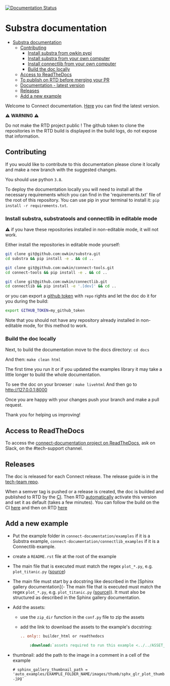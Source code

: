 [![Documentation
Status](https://readthedocs.com/projects/owkin-connect-documentation/badge/?version=latest&token=184028ad6219084eb2c5dbdacc299817e7cd88cbf48e940b260793e8f48dc591)](https://connect-docs.owkin.com/en/latest/?badge=latest)

# Substra documentation

- [Substra documentation](#substra-documentation)
  - [Contributing](#contributing)
    - [Install substra from owkin pypi](#install-substra-from-owkin-pypi)
    - [Install substra from your own computer](#install-substra-from-your-own-computer)
    - [Install connectlib from your own computer](#install-connectlib-from-your-own-computer)
    - [Build the doc locally](#build-the-doc-locally)
  - [Access to ReadTheDocs](#access-to-readthedocs)
  - [To publish on RTD before merging your PR](#to-publish-on-rtd-before-merging-your-pr)
  - [Documentation - latest version](#documentation---latest-version)
  - [Releases](#releases)
  - [Add a new example](#add-a-new-example)

Welcome to Connect documentation. [Here](https://connect-docs.owkin.com/en/latest/index.html) you can find the latest version.


:warning: **WARNING** :warning:

Do not make the RTD project public !
The github token to clone the repositories in the RTD build is displayed in the build logs, do not expose that information.

## Contributing

If you would like to contribute to this documentation please clone it locally and make a new branch with the suggested changes.

You should use python `3.8`.

To deploy the documentation locally you will need to install all the necessary requirements which you can find in the 'requirements.txt' file of the root of this repository. You can use pip in your terminal to install it: `pip install -r requirements.txt`.

### Install substra, substratools and connectlib in editable mode

:warning: if you have these repositories installed in non-editable mode, it will not work.

Either install the repositories in editable mode yourself:

```sh
git clone git@github.com:owkin/substra.git
cd substra && pip install -e . && cd ..
```

```sh
git clone git@github.com:owkin/connect-tools.git
cd connect-tools && pip install -e . && cd ..
```

```sh
git clone git@github.com:owkin/connectlib.git
cd connectlib && pip install -e '.[dev]' && cd ..
```

or you can export a
[github token](https://docs.github.com/en/authentication/keeping-your-account-and-data-secure/creating-a-personal-access-token)
with `repo` rights and let the doc do it for you during the build:

```sh
export GITHUB_TOKEN=my_github_token
```
Note that you should not have any repository already installed in non-editable mode, for this method to work.

### Build the doc locally

Next, to build the documentation move to the docs directory: `cd docs`

And then: `make clean html`

The first time you run it or if you updated the examples library it may take a little longer to build the whole documentation.

To see the doc on your browser : `make livehtml`
And then go to http://127.0.0.1:8000

Once you are happy with your changes push your branch and make a pull request.

Thank you for helping us improving!

## Access to ReadTheDocs

To access the [connect-documentation project on ReadTheDocs](https://readthedocs.com/projects/owkin-connect-documentation/), ask on Slack, on the #tech-support channel.


## Releases

The doc is released for each Connect release. The release guide is in the [tech-team repo](https://github.com/owkin/tech-team/blob/main/releasing_guide.md#connect-documentation).

When a semver tag is pushed or a release is created, the doc is builded and published to RTD by the [CI](https://github.com/owkin/connect-documentation/blob/main/.github/workflows/publish_stable.yml).
Then RTD [automatically](https://readthedocs.com/dashboard/owkin-connect-documentation/rules/regex/411/) activate this version and set it as default (takes a few minutes).
You can follow the build on the CI [here](https://github.com/owkin/connect-documentation/actions) and then on RTD [here](https://readthedocs.com/projects/owkin-connect-documentation/builds/)

## Add a new example

- Put the example folder in `connect-documentation/examples` if it is a Substra example, `connect-documentation/connectlib_examples` if it is a Connectlib example.
- create a `README.rst` file at the root of the example
- The main file that is executed must match the regex `plot_*.py`, e.g. `plot_titanic.py` ([source](https://sphinx-gallery.github.io/stable/configuration.html?highlight=examples_dirs#parsing-and-executing-examples-via-matching-patterns))
- The main file must start by a docstring like described in the [Sphinx gallery documentation](- The main file that is executed must match the regex `plot_*.py`, e.g. `plot_titanic.py` ([source](https://sphinx-gallery.github.io/stable/configuration.html?highlight=examples_dirs#parsing-and-executing-examples-via-matching-patterns))). It must also be structured as described in the Sphinx gallery documentation.
- Add the assets:
  - use the `zip_dir` function in the `conf.py` file to zip the assets
  - add the link to download the assets to the example's docstring:

    ```rst
    .. only:: builder_html or readthedocs

        :download:`assets required to run this example <../../ASSET_NAME.zip>`
    ```
- thumbnail: add the path to the image in a comment in a cell of the example

    `# sphinx_gallery_thumbnail_path = 'auto_examples/EXAMPLE_FOLDER_NAME/images/thumb/sphx_glr_plot_thumb.jpg'`

